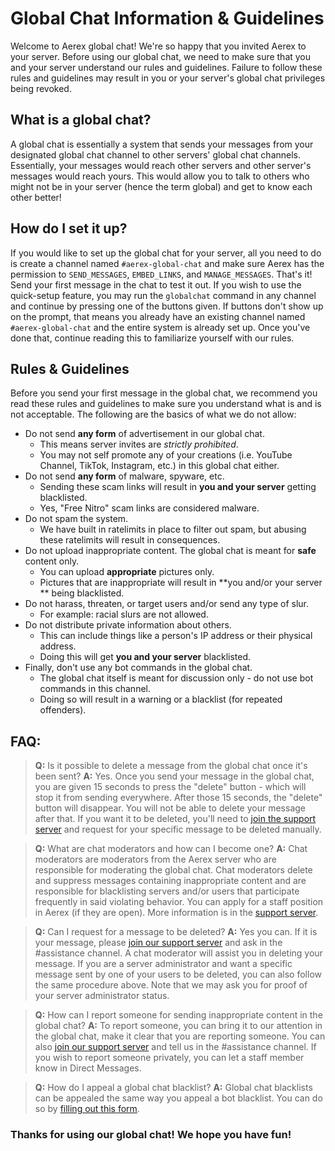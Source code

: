 # Global Chat Information & Guidelines
Welcome to Aerex global chat! We're so happy that you invited Aerex to your server. Before using our global chat, we need to make sure that you and your server understand our rules and guidelines. Failure to follow these rules and guidelines may result in you or your server's global chat privileges being revoked.

## What is a global chat?
A global chat is essentially a system that sends your messages from your designated global chat channel to other servers' global chat channels. Essentially, your messages would reach other servers and other server's messages would reach yours. This would allow you to talk to others who might not be in your server (hence the term global) and get to know each other better!

## How do I set it up?
If you would like to set up the global chat for your server, all you need to do is create a channel named `#aerex-global-chat` and make sure Aerex has the permission to `SEND_MESSAGES`, `EMBED_LINKS`, and `MANAGE_MESSAGES`. That's it! Send your first message in the chat to test it out. If you wish to use the quick-setup feature, you may run the `globalchat` command in any channel and continue by pressing one of the buttons given. If buttons don't show up on the prompt, that means you already have an existing channel named `#aerex-global-chat` and the entire system is already set up. Once you've done that, continue reading this to familiarize yourself with our rules.

## Rules & Guidelines
Before you send your first message in the global chat, we recommend you read these rules and guidelines to make sure you understand what is and is not acceptable. The following are the basics of what we do not allow:
* Do not send **any form** of advertisement in our global chat.
	* This means server invites are *strictly prohibited*.
	* You may not self promote any of your creations (i.e. YouTube Channel, TikTok, Instagram, etc.) in this global chat either.
* Do not send **any form** of malware, spyware, etc.
	* Sending these scam links will result in **you and your server** getting blacklisted.
	* Yes, "Free Nitro" scam links are considered malware.
* Do not spam the system.
	* We have built in ratelimits in place to filter out spam, but abusing these ratelimits will result in consequences.
* Do not upload inappropriate content. The global chat is meant for **safe** content only.
	* You can upload **appropriate** pictures only.
	* Pictures that are inappropriate will result in **you and/or your server ** being blacklisted.
* Do not harass, threaten, or target users and/or send any type of slur.
	* For example: racial slurs are not allowed.
* Do not distribute private information about others.
	* This can include things like a person's IP address or their physical address.
	* Doing this will get **you and your server** blacklisted.
* Finally, don't use any bot commands in the global chat.
	* The global chat itself is meant for discussion only - do not use bot commands in this channel.
	* Doing so will result in a warning or a blacklist (for repeated offenders).

## FAQ:
> **Q:** Is it possible to delete a message from the global chat once it's been sent?
> **A:** Yes. Once you send your message in the global chat, you are given 15 seconds to press the "delete" button - which will stop it from sending everywhere. After those 15 seconds, the "delete" button will disappear. You will not be able to delete your message after that. If you want it to be deleted, you'll need to [join the support server](https://discord.gg/BYuUvE4) and request for your specific message to be deleted manually.

> **Q:** What are chat moderators and how can I become one?
> **A:** Chat moderators are moderators from the Aerex server who are responsible for moderating the global chat. Chat moderators delete and suppress messages containing inappropriate content and are responsible for blacklisting servers and/or users that participate frequently in said violating behavior. You can apply for a staff position in Aerex (if they are open). More information is in the [support server](https://discord.gg/BYuUvE4).

> **Q:** Can I request for a message to be deleted?
> **A:** Yes you can. If it is your message, please [join our support server](https://discord.gg/BYuUvE4) and ask in the #assistance channel. A chat moderator will assist you in deleting your message. If you are a server administrator and want a specific message sent by one of your users to be deleted, you can also follow the same procedure above. Note that we may ask you for proof of your server administrator status.

> **Q:** How can I report someone for sending inappropriate content in the global chat?
> **A:** To report someone, you can bring it to our attention in the global chat, make it clear that you are reporting someone. You can also [join our support server](https://discord.gg/BYuUvE4) and tell us in the #assistance channel. If you wish to report someone privately, you can let a staff member know in Direct Messages.

> **Q:** How do I appeal a global chat blacklist?
> **A:** Global chat blacklists can be appealed the same way you appeal a bot blacklist. You can do so by [filling out this form](https://forms.gle/BYNKdFCmf5vuoP1r7).

### Thanks for using our global chat! We hope you have fun!
